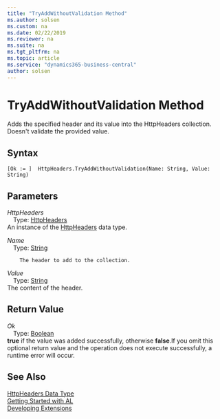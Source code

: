 ```yaml
---
title: "TryAddWithoutValidation Method"
ms.author: solsen
ms.custom: na
ms.date: 02/22/2019
ms.reviewer: na
ms.suite: na
ms.tgt_pltfrm: na
ms.topic: article
ms.service: "dynamics365-business-central"
author: solsen
---
```

[//]: # (START>DO_NOT_EDIT)
[//]: # (IMPORTANT:Do not edit any of the content between here and the END>DO_NOT_EDIT.)
[//]: # (Any modifications should be made in the .xml files in the ModernDev repo.)
# TryAddWithoutValidation Method
Adds the specified header and its value into the HttpHeaders collection. Doesn't validate the provided value.


## Syntax
```
[Ok := ]  HttpHeaders.TryAddWithoutValidation(Name: String, Value: String)
```
## Parameters
*HttpHeaders*  
&emsp;Type: [HttpHeaders](httpheaders-data-type.md)  
An instance of the [HttpHeaders](httpheaders-data-type.md) data type.  

*Name*  
&emsp;Type: [String](../string/string-data-type.md)  

        The header to add to the collection.
        
*Value*  
&emsp;Type: [String](../string/string-data-type.md)  
The content of the header.  


## Return Value
*Ok*  
&emsp;Type: [Boolean](../boolean/boolean-data-type.md)  
**true** if the value was added successfully, otherwise **false**.If you omit this optional return value and the operation does not execute successfully, a runtime error will occur.    


[//]: # (IMPORTANT: END>DO_NOT_EDIT)
## See Also
[HttpHeaders Data Type](httpheaders-data-type.md)  
[Getting Started with AL](../../devenv-get-started.md)  
[Developing Extensions](../../devenv-dev-overview.md)
